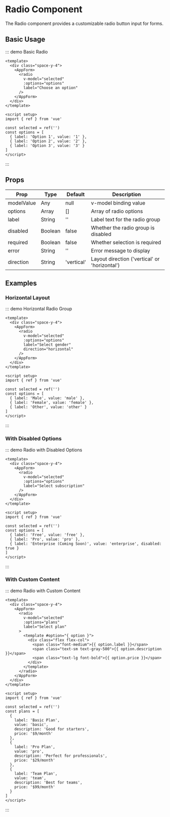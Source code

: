 # Radio Component

The Radio component provides a customizable radio button input for forms.

## Basic Usage

::: demo Basic Radio
```vue
<template>
  <div class="space-y-4">
    <AppForm>
      <radio
        v-model="selected"
        :options="options"
        label="Choose an option"
      />
    </AppForm>
  </div>
</template>

<script setup>
import { ref } from 'vue'

const selected = ref('')
const options = [
  { label: 'Option 1', value: '1' },
  { label: 'Option 2', value: '2' },
  { label: 'Option 3', value: '3' }
]
</script>
```
:::

## Props

| Prop | Type | Default | Description |
|------|------|---------|-------------|
| modelValue | Any | null | v-model binding value |
| options | Array | [] | Array of radio options |
| label | String | '' | Label text for the radio group |
| disabled | Boolean | false | Whether the radio group is disabled |
| required | Boolean | false | Whether selection is required |
| error | String | '' | Error message to display |
| direction | String | 'vertical' | Layout direction ('vertical' or 'horizontal') |

## Examples

### Horizontal Layout

::: demo Horizontal Radio Group
```vue
<template>
  <div class="space-y-4">
    <AppForm>
      <radio
        v-model="selected"
        :options="options"
        label="Select gender"
        direction="horizontal"
      />
    </AppForm>
  </div>
</template>

<script setup>
import { ref } from 'vue'

const selected = ref('')
const options = [
  { label: 'Male', value: 'male' },
  { label: 'Female', value: 'female' },
  { label: 'Other', value: 'other' }
]
</script>
```
:::

### With Disabled Options

::: demo Radio with Disabled Options
```vue
<template>
  <div class="space-y-4">
    <AppForm>
      <radio
        v-model="selected"
        :options="options"
        label="Select subscription"
      />
    </AppForm>
  </div>
</template>

<script setup>
import { ref } from 'vue'

const selected = ref('')
const options = [
  { label: 'Free', value: 'free' },
  { label: 'Pro', value: 'pro' },
  { label: 'Enterprise (Coming Soon)', value: 'enterprise', disabled: true }
]
</script>
```
:::

### With Custom Content

::: demo Radio with Custom Content
```vue
<template>
  <div class="space-y-4">
    <AppForm>
      <radio
        v-model="selected"
        :options="plans"
        label="Select plan"
      >
        <template #option="{ option }">
          <div class="flex flex-col">
            <span class="font-medium">{{ option.label }}</span>
            <span class="text-sm text-gray-500">{{ option.description }}</span>
            <span class="text-lg font-bold">{{ option.price }}</span>
          </div>
        </template>
      </radio>
    </AppForm>
  </div>
</template>

<script setup>
import { ref } from 'vue'

const selected = ref('')
const plans = [
  {
    label: 'Basic Plan',
    value: 'basic',
    description: 'Good for starters',
    price: '$9/month'
  },
  {
    label: 'Pro Plan',
    value: 'pro',
    description: 'Perfect for professionals',
    price: '$29/month'
  },
  {
    label: 'Team Plan',
    value: 'team',
    description: 'Best for teams',
    price: '$99/month'
  }
]
</script>
```
:::
